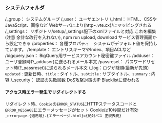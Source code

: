### システムフォルダ
/_group： システムグループ
/_user： ユーザエントリ
/_html： HTML、CSSやJavaScript、画像など Webサーバにより{http~.vte.cx}/にマッピングされる
/_settings：  リポジトリ/setup/_settings配下のxmlファイルと対応 これを編集(注意 余計な改行を入れない), npm run upload, download サービス管理画面から設定できる
  /properties： 各種プロパティ　システムがデフォルト値を保持しています。
  /template： エントリスキーマやIndex、項目ACLなど
  /bigquery.json： BigQuery用サービスアカウント秘密鍵ファイル
  /adduser： ユーザ登録時(?_adduser)に送られるメール本文
  /passreset： パスワードリセット時(?_passreset)に送られるメール本文
/_log：ログが降順(最新が先頭） `updated` : 更新日時、`title` : タイトル、`subtitle` : サブタイトル、`summary` : 内容
/_security： 認証の失敗回数 DoS攻撃対策のIP Blacklistに使われる

#### アクセス時エラー発生でリダイレクトする
リダイレクト時、`Cookie`の`ERROR_STATUS`にHTTPステータスコードと`ERROR_MESSAGE`にエラーメッセージがセット Cookieは10秒間だけ有効
`_errorpage.{適用順}.{エラーページ.html}={絶対パス 正規表現}`
